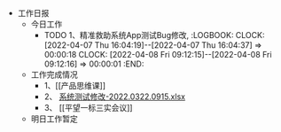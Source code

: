 - 工作日报
	- 今日工作
		- TODO 1、精准救助系统App测试Bug修改,
		  :LOGBOOK:
		  CLOCK: [2022-04-07 Thu 16:04:19]--[2022-04-07 Thu 16:04:37] =>  00:00:18
		  CLOCK: [2022-04-08 Fri 09:12:15]--[2022-04-08 Fri 09:12:16] =>  00:00:01
		  :END:
	- 工作完成情况
		- 1、[[产品思维课]]
		- 2、 [系统测试修改-2022.0322.0915.xlsx](../assets/系统测试修改-2022.0322.0915_1649380782013_0.xlsx)
		- 3、 [[平望一标三实会议]]
	- 明日工作暂定